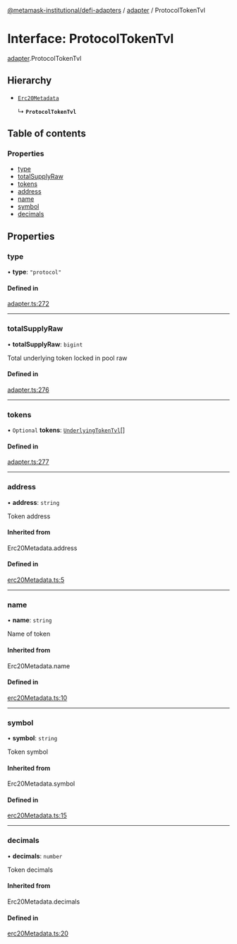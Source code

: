 [@metamask-institutional/defi-adapters](../README.md) / [adapter](../modules/adapter.md) / ProtocolTokenTvl

# Interface: ProtocolTokenTvl

[adapter](../modules/adapter.md).ProtocolTokenTvl

## Hierarchy

- [`Erc20Metadata`](../modules/erc20Metadata.md#erc20metadata)

  ↳ **`ProtocolTokenTvl`**

## Table of contents

### Properties

- [type](adapter.ProtocolTokenTvl.md#type)
- [totalSupplyRaw](adapter.ProtocolTokenTvl.md#totalsupplyraw)
- [tokens](adapter.ProtocolTokenTvl.md#tokens)
- [address](adapter.ProtocolTokenTvl.md#address)
- [name](adapter.ProtocolTokenTvl.md#name)
- [symbol](adapter.ProtocolTokenTvl.md#symbol)
- [decimals](adapter.ProtocolTokenTvl.md#decimals)

## Properties

### type

• **type**: ``"protocol"``

#### Defined in

[adapter.ts:272](https://github.com/consensys-vertical-apps/mmi-defi-adapters/blob/main/src/types/adapter.ts#L272)

___

### totalSupplyRaw

• **totalSupplyRaw**: `bigint`

Total underlying token locked in pool raw

#### Defined in

[adapter.ts:276](https://github.com/consensys-vertical-apps/mmi-defi-adapters/blob/main/src/types/adapter.ts#L276)

___

### tokens

• `Optional` **tokens**: [`UnderlyingTokenTvl`](adapter.UnderlyingTokenTvl.md)[]

#### Defined in

[adapter.ts:277](https://github.com/consensys-vertical-apps/mmi-defi-adapters/blob/main/src/types/adapter.ts#L277)

___

### address

• **address**: `string`

Token address

#### Inherited from

Erc20Metadata.address

#### Defined in

[erc20Metadata.ts:5](https://github.com/consensys-vertical-apps/mmi-defi-adapters/blob/main/src/types/erc20Metadata.ts#L5)

___

### name

• **name**: `string`

Name of token

#### Inherited from

Erc20Metadata.name

#### Defined in

[erc20Metadata.ts:10](https://github.com/consensys-vertical-apps/mmi-defi-adapters/blob/main/src/types/erc20Metadata.ts#L10)

___

### symbol

• **symbol**: `string`

Token symbol

#### Inherited from

Erc20Metadata.symbol

#### Defined in

[erc20Metadata.ts:15](https://github.com/consensys-vertical-apps/mmi-defi-adapters/blob/main/src/types/erc20Metadata.ts#L15)

___

### decimals

• **decimals**: `number`

Token decimals

#### Inherited from

Erc20Metadata.decimals

#### Defined in

[erc20Metadata.ts:20](https://github.com/consensys-vertical-apps/mmi-defi-adapters/blob/main/src/types/erc20Metadata.ts#L20)
